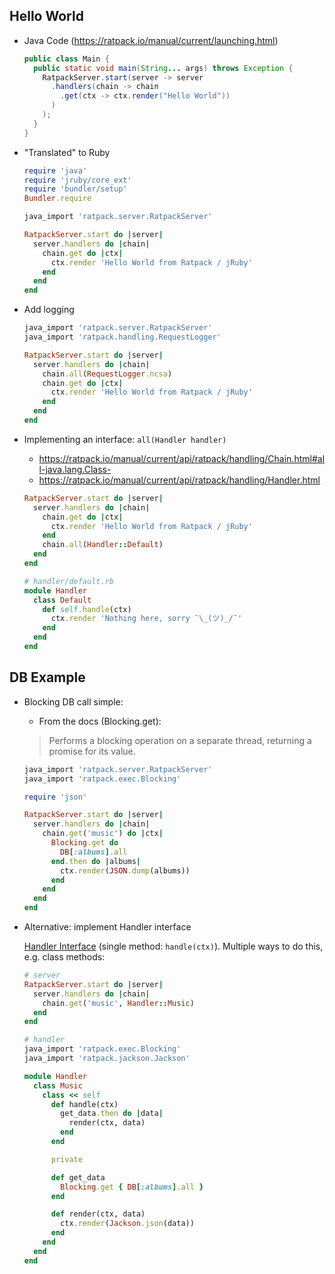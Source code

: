 ## Hello World

* Java Code (https://ratpack.io/manual/current/launching.html)

  ```java
  public class Main {
    public static void main(String... args) throws Exception {
      RatpackServer.start(server -> server
        .handlers(chain -> chain
          .get(ctx -> ctx.render("Hello World"))
        )
      );
    }
  }
  ```

* "Translated" to Ruby

  ```ruby
  require 'java'
  require 'jruby/core_ext'
  require 'bundler/setup'
  Bundler.require

  java_import 'ratpack.server.RatpackServer'

  RatpackServer.start do |server|
    server.handlers do |chain|
      chain.get do |ctx|
        ctx.render 'Hello World from Ratpack / jRuby'
      end
    end
  end
  ```

* Add logging

  ```ruby
  java_import 'ratpack.server.RatpackServer'
  java_import 'ratpack.handling.RequestLogger'

  RatpackServer.start do |server|
    server.handlers do |chain|
      chain.all(RequestLogger.ncsa)
      chain.get do |ctx|
        ctx.render 'Hello World from Ratpack / jRuby'
      end
    end
  end
  ```

* Implementing an interface: `all(Handler handler)`
  * https://ratpack.io/manual/current/api/ratpack/handling/Chain.html#all-java.lang.Class-
  * https://ratpack.io/manual/current/api/ratpack/handling/Handler.html

  ```ruby
  RatpackServer.start do |server|
    server.handlers do |chain|
      chain.get do |ctx|
        ctx.render 'Hello World from Ratpack / jRuby'
      end
      chain.all(Handler::Default)
    end
  end

  # handler/default.rb
  module Handler
    class Default
      def self.handle(ctx)
        ctx.render 'Nothing here, sorry ¯\_(ツ)_/¯'
      end
    end
  end
  ```

## DB Example

* Blocking DB call simple:
  * From the docs (Blocking.get):
  > Performs a blocking operation on a separate thread, returning a promise for its value.

  ```ruby
  java_import 'ratpack.server.RatpackServer'
  java_import 'ratpack.exec.Blocking'

  require 'json'

  RatpackServer.start do |server|
    server.handlers do |chain|
      chain.get('music') do |ctx|
        Blocking.get do
          DB[:albums].all
        end.then do |albums|
          ctx.render(JSON.dump(albums))
        end
      end
    end
  end
  ```

* Alternative: implement Handler interface

  [Handler Interface](https://ratpack.io/manual/current/api/ratpack/handling/Handler.html) (single method: `handle(ctx)`). Multiple ways to do this, e.g. class methods:

  ```ruby
  # server
  RatpackServer.start do |server|
    server.handlers do |chain|
      chain.get('music', Handler::Music)
    end
  end

  # handler
  java_import 'ratpack.exec.Blocking'
  java_import 'ratpack.jackson.Jackson'

  module Handler
    class Music
      class << self
        def handle(ctx)
          get_data.then do |data|
            render(ctx, data)
          end
        end

        private

        def get_data
          Blocking.get { DB[:albums].all }
        end

        def render(ctx, data)
          ctx.render(Jackson.json(data))
        end
      end
    end
  end
  ```
